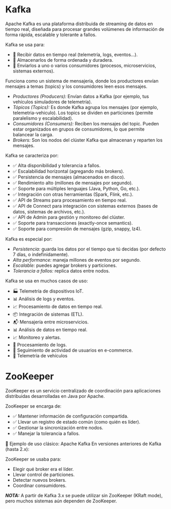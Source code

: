 # Kafka

Apache Kafka es una plataforma distribuida de streaming de datos en tiempo real, diseñada para procesar grandes volúmenes de información de forma rápida, escalable y tolerante a fallos.

Kafka se usa para:

- 📡 Recibir datos en tiempo real (telemetría, logs, eventos…).
- 💾 Almacenarlos de forma ordenada y duradera.
- 🚚 Enviarlos a uno o varios consumidores (procesos, microservicios, sistemas externos).

Funciona como un sistema de mensajería, donde los productores envían mensajes a temas (topics) y los consumidores leen esos mensajes.

- *Productores (Producers):* Envían datos a Kafka (por ejemplo, tus vehículos simuladores de telemetría).
- *Tópicos (Topics):* Es donde Kafka agrupa los mensajes (por ejemplo, telemetria-vehiculo).
  Los topics se dividen en particiones (permite paralelismo y escalabilidad).
- *Consumidores (Consumers):* Reciben los mensajes del topic.
  Pueden estar organizados en grupos de consumidores, lo que permite balancear la carga.
- *Brokers:* Son los nodos del clúster Kafka que almacenan y reparten los mensajes.


Kafka se caracteriza por:

- ✅ Alta disponibilidad y tolerancia a fallos.
- ✅ Escalabilidad horizontal (agregando más brokers).
- ✅ Persistencia de mensajes (almacenados en disco).
- ✅ Rendimiento alto (millones de mensajes por segundo).
- ✅ Soporte para múltiples lenguajes (Java, Python, Go, etc.).
- ✅ Integración con otras herramientas (Spark, Flink, etc.).
- ✅ API de Streams para procesamiento en tiempo real.
- ✅ API de Connect para integración con sistemas externos (bases de datos, sistemas de archivos, etc.).
- ✅ API de Admin para gestión y monitoreo del clúster.
- ✅ Soporte para transacciones (exactly-once semantics).
- ✅ Soporte para compresión de mensajes (gzip, snappy, lz4).


Kafka es especial por:

- *Persistencia:* guarda los datos por el tiempo que tú decidas (por defecto 7 días, o indefinidamente).
- *Alta performance:* maneja millones de eventos por segundo.
- *Escalable:* puedes agregar brokers y particiones.
- *Tolerancia a fallos:* replica datos entre nodos.

Kafka se usa en muchos casos de uso:

- 🏭 Telemetría de dispositivos IoT.
- 📊 Análisis de logs y eventos.
- 📈 Procesamiento de datos en tiempo real.
- 📦 Integración de sistemas (ETL).
- 📬 Mensajería entre microservicios.
- 📊 Análisis de datos en tiempo real.
- 📈 Monitoreo y alertas.
- 💬 Procesamiento de logs.
- 🛒 Seguimiento de actividad de usuarios en e-commerce.
- 🚗 Telemetría de vehículos


# ZooKeeper

ZooKeeper es un servicio centralizado de coordinación para aplicaciones distribuidas desarrolladas en Java por Apache.

ZooKeeper se encarga de:

- ✅ Mantener información de configuración compartida.
- ✅ Llevar un registro de estado común (como quién es líder).
- ✅ Gestionar la sincronización entre nodos.
- ✅ Manejar la tolerancia a fallos.

🧱 Ejemplo de uso clásico: Apache Kafka
En versiones anteriores de Kafka (hasta 2.x):

ZooKeeper se usaba para:
- Elegir qué broker era el líder.
- Llevar control de particiones.
- Detectar nuevos brokers.
- Coordinar consumidores.

***NOTA:*** A partir de Kafka 3.x se puede utilizar sin ZooKeeper (KRaft mode), pero muchos sistemas aún dependen de ZooKeeper.

